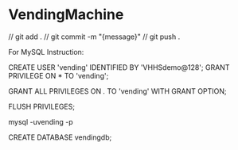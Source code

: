 # VendingMachine

// git add .
// git commit -m "{message}"
// git push .

For MySQL Instruction:

CREATE USER 'vending' IDENTIFIED BY 'VHHSdemo@128';
GRANT PRIVILEGE ON \* TO 'vending';

GRANT ALL PRIVILEGES ON _._ TO 'vending' WITH GRANT OPTION;

FLUSH PRIVILEGES;

mysql -uvending -p

CREATE DATABASE vendingdb;
